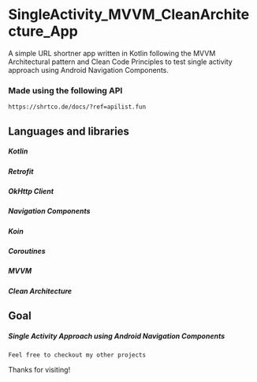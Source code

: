 # SingleActivity_MVVM_CleanArchitecture_App
A simple URL shortner app written in Kotlin following the MVVM Architectural pattern and Clean Code Principles to test single activity approach using Android Navigation Components. 

### Made using the following API
```
https://shrtco.de/docs/?ref=apilist.fun 
```

## Languages and libraries

##### Kotlin
##### Retrofit
##### OkHttp Client
##### Navigation Components
##### Koin
##### Coroutines
##### MVVM
##### Clean Architecture

## Goal

##### Single Activity Approach using Android Navigation Components

``` Feel free to checkout my other projects ```

Thanks for visiting!
